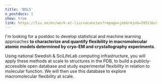 ```yaml
---
title: 'DDLS'
n_postdocs: 1
show: true
link: https://liu.se/en/work-at-liu/vacancies?rmpage=job&rmjob=20513&rmlang=UK
---
```


I'm looking for a postdoc to develop statistical and machine learning approaches **to characterize and quantify flexibility in macromolecular atomic models determined by cryo-EM and crystallography experiments**. 

Using national Swedish & SciLifeLab computing infrastructure, you will apply these methods at scale to structures in the PDB, to build a publicly-accessible open database and study experimental flexibility in relation to molecular function. We will then use this database to explore macromolecular flexibility at scale.